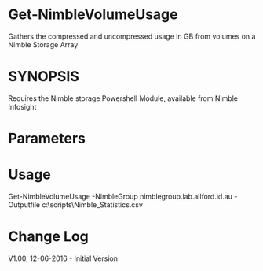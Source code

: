 # Get-NimbleVolumeUsage
Gathers the compressed and uncompressed usage in GB from volumes on a Nimble Storage Array

# SYNOPSIS
Requires the Nimble storage Powershell Module, available from Nimble Infosight

# Parameters

# Usage
Get-NimbleVolumeUsage -NimbleGroup nimblegroup.lab.allford.id.au -Outputfile c:\scripts\Nimble_Statistics.csv

# Change Log
V1.00, 12-06-2016 - Initial Version